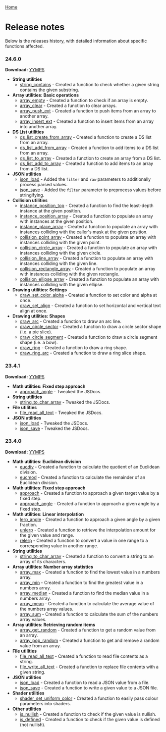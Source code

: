 [Home](/README.md)

# Release notes
Below is the releases history, with detailed information about specific functions affected.

### 24.6.0

**Download:** [YYMPS](https://github.com/Alphish/gm-community-toolbox/releases/download/v24.6.0/CommunityToolbox.24.6.0.yymps)

- **String utilities**
    - [string_contains](Reference/Functions/string_contains.md) - Created a function to check whether a given string contains the given substring.
- **Array utilities: Basic operations**
    - [array_empty](Reference/Functions/array_empty.md) - Created a function to check if an array is empty.
    - [array_clear](Reference/Functions/array_clear.md) - Created a function to clear arrays.
    - [array_push_ext](Reference/Functions/array_push_ext.md) - Created a function to push items from an array to another array.
    - [array_insert_ext](Reference/Functions/array_insert_ext.md) - Created a function to insert items from an array into another array.
- **DS List utilities**
    - [ds_list_create_from_array](Reference/Functions/ds_list_create_from_array.md) - Created a function to create a DS list from an array.
    - [ds_list_add_from_array](Reference/Functions/ds_list_add_from_array.md) - Created a function to add items to a DS list from an array.
    - [ds_list_to_array](Reference/Functions/ds_list_to_array.md) - Created a function to create an array from a DS list.
    - [ds_list_add_to_array](Reference/Functions/ds_list_add_to_array.md) - Created a function to add items to an array from a DS list.
- **JSON utilities**
    - [json_load](Reference/Functions/json_load.md) - Added the `filter` and `raw` parameters to additionally process parsed values.
    - [json_save](Reference/Functions/json_save.md) - Added the `filter` parameter to preprocess values before stringifying.
- **Collision utilities**
    - [instance_position_top](Reference/Functions/instance_position_top.md) - Created a function to find the least-depth instance at the given position.
    - [instance_position_array](Reference/Functions/instance_position_array.md) - Created a function to populate an array with instances at the given position.
    - [instance_place_array](Reference/Functions/instance_place_array.md) - Created a function to populate an array with instances colliding with the caller's mask at the given position.
    - [collision_point_array](Reference/Functions/collision_point_array.md) - Created a function to populate an array with instances colliding with the given point.
    - [collision_circle_array](Reference/Functions/collision_circle_array.md) - Created a function to populate an array with instances colliding with the given circle.
    - [collision_line_array](Reference/Functions/collision_line_array.md) - Created a function to populate an array with instances colliding with the given line.
    - [collision_rectangle_array](Reference/Functions/collision_rectangle_array.md) - Created a function to populate an array with instances colliding with the given rectangle.
    - [collision_ellipse_array](Reference/Functions/collision_ellipse_array.md) - Created a function to populate an array with instances colliding with the given ellipse.
- **Drawing utilities: Settings**
    - [draw_set_color_alpha](Reference/Functions/draw_set_color_alpha.md) - Created a function to set color and alpha at once.
    - [draw_set_align](Reference/Functions/draw_set_align.md) - Created a function to set horizontal and vertical text align at once.
- **Drawing utilities: Shapes**
    - [draw_arc](Reference/Functions/draw_arc.md) - Created a function to draw an arc line.
    - [draw_circle_sector](Reference/Functions/draw_circle_sector.md) - Created a function to draw a circle sector shape (i.e. a pie slice).
    - [draw_circle_segment](Reference/Functions/draw_circle_segment.md) - Created a function to draw a circle segment shape (i.e. a bow).
    - [draw_ring](Reference/Functions/draw_ring.md) - Created a function to draw a ring shape.
    - [draw_ring_arc](Reference/Functions/draw_ring_arc.md) - Created a function to draw a ring slice shape.

### 23.4.1

**Download:** [YYMPS](https://github.com/Alphish/gm-community-toolbox/releases/download/v23.4.1/CommunityToolbox.23.4.1.yymps)

- **Math utilities: Fixed step approach**
    - [approach_angle](Reference/Functions/approach_angle.md) - Tweaked the JSDocs.
- **String utilities**
    - [string_to_char_array](Reference/Functions/string_to_char_array.md) - Tweaked the JSDocs.
- **File utilities**
    - [file_read_all_text](Reference/Functions/file_read_all_text.md) - Tweaked the JSDocs.
- **JSON utilities**
    - [json_load](Reference/Functions/json_load.md) - Tweaked the JSDocs.
    - [json_save](Reference/Functions/json_save.md) - Tweaked the JSDocs.

### 23.4.0

**Download:** [YYMPS](https://github.com/Alphish/gm-community-toolbox/releases/download/v23.4.0/CommunityToolbox.23.4.0.yymps)

- **Math utilities: Euclidean division**
    - [eucdiv](Reference/Functions/eucdiv.md) - Created a function to calculate the quotient of an Euclidean division.
    - [eucmod](Reference/Functions/eucmod.md) - Created a function to calculate the remainder of an Euclidean division.
- **Math utilities: Fixed step approach**
    - [approach](Reference/Functions/approach.md) - Created a function to approach a given target value by a fixed step.
    - [approach_angle](Reference/Functions/approach_angle.md) - Created a function to approach a given angle by a fixed step.
- **Math utilities: Linear interpolation**
    - [lerp_angle](Reference/Functions/lerp_angle.md) - Created a function to approach a given angle by a given fraction.
    - [unlerp](Reference/Functions/unlerp.md) - Created a function to retrieve the interpolation amount for the given value and range.
    - [relerp](Reference/Functions/relerp.md) - Created a function to convert a value in one range to a corresponding value in another range.
- **String utilities**
    - [string_to_char_array](Reference/Functions/string_to_char_array.md) - Created a function to convert a string to an array of its characters.
- **Array utilities: Number array statistics**
    - [array_max](Reference/Functions/array_max.md) - Created a function to find the lowest value in a numbers array.
    - [array_min](Reference/Functions/array_min.md) - Created a function to find the greatest value in a numbers array.
    - [array_median](Reference/Functions/array_median.md) - Created a function to find the median value in a numbers array.
    - [array_mean](Reference/Functions/array_mean.md) - Created a function to calculate the average value of the numbers array values.
    - [array_sum](Reference/Functions/array_sum.md) - Created a function to calculate the sum of the numbers array values.
- **Array utilities: Retrieving random items**
    - [array_get_random](Reference/Functions/array_get_random.md) - Created a function to get a random value from an array.
    - [array_pop_random](Reference/Functions/array_pop_random.md) - Created a function to get and remove a random value from an array.
- **File utilities**
    - [file_read_all_text](Reference/Functions/file_read_all_text.md) - Created a function to read file contents as a string.
    - [file_write_all_text](Reference/Functions/file_write_all_text.md) - Created a function to replace file contents with a given string.
- **JSON utilities**
    - [json_load](Reference/Functions/json_load.md) - Created a function to read a JSON value from a file.
    - [json_save](Reference/Functions/json_save.md) - Created a function to write a given value to a JSON file.
- **Shader utilities**
    - [shader_set_uniform_color](Reference/Functions/shader_set_uniform_color.md) - Created a function to easily pass colour parameters into shaders.
- **Other utilities**
    - [is_nullish](Reference/Functions/is_nullish.md) - Created a function to check if the given value is nullish.
    - [is_defined](Reference/Functions/is_defined.md) - Created a function to check if the given value is defined (not nullish).
